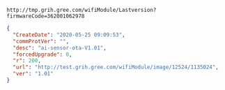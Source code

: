 `http://tmp.grih.gree.com/wifiModule/Lastversion?firmwareCode=362001062978`

```json
{
  "CreateDate": "2020-05-25 09:09:53",
  "commProtVer": "",
  "desc": "ai-sensor-ota-V1.01",
  "forcedUpgrade": 0,
  "r": 200,
  "url": "http://test.grih.gree.com/wifiModule/image/12524/1135024",
  "ver": "1.01"
}
```
